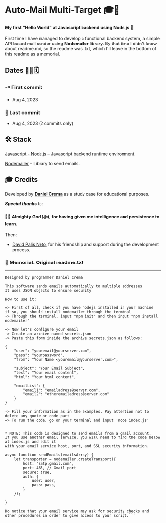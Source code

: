 # Auto-Mail Multi-Target 🎓🚀
#### My first "Hello World" at Javascript backend using Node.js 🎉

First time I have managed to develop a functional backend system, a simple API based mail sender using **Nodemailer** library. By that time I didn't know about readme.md, so the readme was .txt, which I'll leave in the bottom of this readme as a memorial.

## Dates 👨‍💻🗓️
### 🗝️ First commit
- Aug 4, 2023
### 🔐 Last commit
- Aug 4, 2023 (2 commits only)

## 🛠️ Stack
[Javascript - Node.js](https://nodejs.org/en) – Javascript backend runtime environment.

[Nodemailer](https://nodemailer.com/) – Library to send emails.

## 🎓 Credits
Developed by [**Daniel Crema**](https://github.com/DanielCrema) as a study case for educational purposes.

***Special thanks*** to:
#### 🕋🤲 **Almighty God** (ﷻ), for having given me intelligence and persistence to learn.

Then:
- [David Palis Neto](https://github.com/dpalisn), for his friendship and support during the development process.

### 📝 Memorial: Original readme.txt
-------

```Auto-Mail Multi-Target
Designed by programmer Daniel Crema

This software sends emails automatically to multiple addresses
It uses JSON objects to ensure security

How to use it:

=> First of all, check if you have nodejs installed in your machine
if so, you should install nodemailer through the terminal
-> Through the terminal, input "npm init" and then input "npm install nodemailer"

=> Now let's configure your email
-> Create an archive named secrets.json
-> Paste this form inside the archive secrets.json as follows:

{
    "user": "youremail@yourserver.com",
    "pass": "yourpassword",
    "from": "Your Name <youremail@yourserver.com>",

    "subject": "Your Email Subject",
    "text": "Your email content",
    "html": "Your html content",

    "emailList": {
        "email1": "emailadress@server.com",
        "email2": "otheremailadress@server.com"
    }
}

-> Fill your information as in the examples. Pay attention not to delete any quote or code part
=> To run the code, go on your terminal and input 'node index.js'


* NOTE: This code is designed to send emails from a gmail account.
If you use another email service, you will need to find the code below at index.js and edit it
with your email service host, port, and SSL security information.

async function sendEmails(emailsArray) {
    let transporter = nodemailer.createTransport({
        host: "smtp.gmail.com",
        port: 465, // Gmail port
        secure: true,
        auth: {
            user: user,
            pass: pass,
        }
    });

}

Do notice that your email service may ask for security checks and
other procedures in order to give access to your script.```